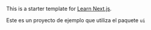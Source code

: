 This is a starter template for [Learn Next.js](https://nextjs.org/learn).

Este es un proyecto de ejemplo que utiliza el paquete `ui`
